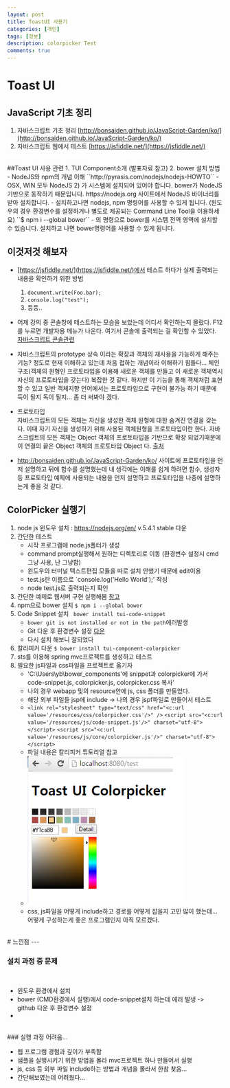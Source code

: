 ```yaml
---
layout: post
title: ToastUI 사용기
categories: [개인]
tags: [정보]
description: colorpicker Test
comments: true
---
```


# Toast UI 

## JavaScript 기초 정리
1. 자바스크립트 기초 정리
	[http://bonsaiden.github.io/JavaScript-Garden/ko/](http://bonsaiden.github.io/JavaScript-Garden/ko/)
2. 자바스크립트 웹에서 테스트 
	[https://jsfiddle.net/](https://jsfiddle.net/)
<br/>
##Toast UI 사용 관련
1. TUI Component소개 (발표자료 참고)
2. bower 설치 방법
- NodeJS와 npm의 개념 이해  ``http://pyrasis.com/nodejs/nodejs-HOWTO``
- OSX, WIN 모두 NodeJS 2) 가 시스템에 설치되어 있어야 합니다. bower가 NodeJS 기반으로 동작하기 때문입니다. https://nodejs.org 사이트에서 NodeJS 바이너리를 받아 설치합니다.
- 설치하고나면 nodejs, npm 명령어를 사용할 수 있게 됩니다. (윈도우의 경우 환경변수를 설정하거나 별도로 제공되는 Command Line Tool을 이용하세요) ``$ npm i --global bower``
- 의 명령으로 bower를 시스템 전역 영역에 설치할 수 있습니다. 설치하고 나면 bower명령어를 사용할 수 있게 됩니다.

## 이것저것 해보자
- [https://jsfiddle.net/](https://jsfiddle.net/)에서 테스트 하다가 실제 출력되는 내용을 확인하기 위한 방법
	1. `document.write(Foo.bar);`
	2. ` console.log("test"); `
	3. 등등..
- 어제 강의 중 콘솔창에 테스트하는 모습을 보았는데 어디서 확인하는지 몰랐다. F12를 누르면 개발자용 메뉴가 나온다. 여기서 콘솔에 출력되는 걸 확인할 수 있었다. [자바스크립트 콘솔관련](https://msdn.microsoft.com/ko-kr/library/dn255006(v=vs.85).aspx)
- 자바스크립트의 prototype 상속 이라는 확장과 객체의 재사용을 가능하게 해주는 기능? 정도로 현재 이해하고 있는데 처음 접하는 개념이라 이해하기 힘들다... 체인구조(객체의 원형인 프로토타입을 이용해 새로운 객체를 만들고 이 새로운 객체역시 자신의 프로토타입을 갖는다) 복잡한 것 같다. 하지만 이 기능을 통해 객체처럼 표현할 수 있고 일반 객체지향 언어에서는 프로토타입으로 구현이 불가능 하기 때문에 득이 될지 독이 될지... 좀 더 써봐야 겠다.
- 프로토타입 <br/>
자바스크립트의 모든 객체는 자신을 생성한 객체 원형에 대한 숨겨진 연결을 갖는다. 이때 자기 자신을 생성하기 위해 사용된 객체원형을 프로토타입이란 한다. 자바스크립트의 모든 객체는 Object 객체의 프로토타입을 기반으로 확장 되었기때문에 이 연결의 끝은 Object 객체의 프로토타입 Object 다. [출처](http://insanehong.kr/post/javascript-prototype/)

- http://bonsaiden.github.io/JavaScript-Garden/ko/ 사이트에 프로토타입을 먼저 설명하고 뒤에 함수를 설명했는데 내 생각에는 이해를 쉽게 하려면 함수, 생성자 등 프로토타입 예제에 사용되는 내용을 먼저 설명하고 프로토타입을 나중에 설명하는게 좋을 것 같다.

## ColorPicker 실행기
1. node js 윈도우 설치 : https://nodejs.org/en/ v.5.4.1 stable 다운
2. 간단한 테스트
	- 시작 프로그램에 node.js폴터가 생성
	- command prompt실행해서 원하는 디렉토리로 이동 (환경변수 설정시 cmd그냥 사용, 난 그냥함)
	- 윈도우의 터미널 텍스트편집 모듈을 따로 설치 안했기 때문에 edit이용
	- test.js란 이름으로 `console.log('Hello World');' 작성
	- node test.js로 출력되는지 확인
2. 간단한 예제로 웹서버 구현 실행해봄 [참고](http://pyrasis.com/nodejs/nodejs-HOWTO)
2. npm으로 bower 설치 `$ npm i --global bower`
3. Code Snippet 설치 ` bower install tui-code-snippet`
	- `bower git is not installed or not in the path`에러발생
	- Git 다운 후 환경변수 설정 [다운](https://git-for-windows.github.io/)
	- 다시 설치 해보니 잘되었다
4. 칼라피커 다운 `$ bower install tui-component-colorpicker`
5. sts를 이용해 spring mvc프로젝트를 생성하고 테스트
6. 필요한 js파일과 css파일을 프로젝트로 옮기자
	- 'C:\Users\yb\bower_components'에 snippet과 colorpicker에 가서 code-snippet.js, colorpicker.js, colorpicker.css 복사'
	- 나의 경우 webapp 및의 resource안에 js, css 폴더를 만들었다.
	- 해당 외부 파일들 jsp에 include -> 나의 경우 jspf파일로 만들어서 테스트
	- `<link rel="stylesheet" type="text/css" href="<c:url value='/resources/css/colorpicker.css'/>" />` 
	`<script src="<c:url value='/resources/js/code-snippet.js'/>" charset="utf-8"></script>`
	`<script src="<c:url value='/resources/js/core/colorpicker.js'/>" charset="utf-8"></script>`
	- 파일 내용은 칼리피커 튜토리얼 참고
	- <img src="/assets/media/colorpicker.png">
	- css, js파일을 어떻게 include하고 경로를 어떻게 잡을지 고민 많이 했는데... 어떻게 구성하는게 좋은 프로그램인지 아직 모르겠다. 

<br/>
# 느낀점
---
<br/>

### 설치 과정 중 문제
<br/>

- 윈도우 환경에서 설치
- bower (CMD환경에서 실행)에서 code-snippet설치 하는데 에러 발생 -> github 다운 후 환경변수 설정
- 
<br/>
### 실행 과정 어려움...
<br/>

 - 웹 프로그램 경험과 깊이가 부족함
 - 샘플을 실행시키기 위한 방법을 몰라 mvc프로젝트 하나 만들어서 실행
 - js, css 등 외부 파일 include하는 방법과 개념을 몰라서 한참 찾음...
 - 간단해보였는데 어려웠다...
 